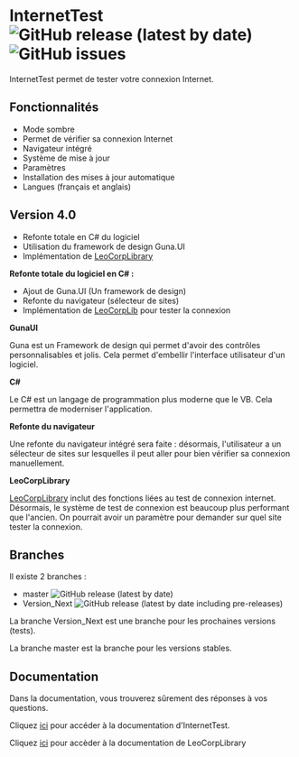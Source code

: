 # InternetTest ![GitHub release (latest by date)](https://img.shields.io/github/v/release/Leo-Corporation/InternetTest) ![GitHub issues](https://img.shields.io/github/issues-raw/Leo-Corporation/InternetTest?label=issues)
InternetTest permet de tester votre connexion Internet.
## Fonctionnalités
* Mode sombre
* Permet de vérifier sa connexion Internet
* Navigateur intégré
* Système de mise à jour
* Paramètres
* Installation des mises à jour automatique
* Langues (français et anglais)

## Version 4.0
- Refonte totale en C# du logiciel
- Utilisation du framework de design Guna.UI
- Implémentation de [LeoCorpLibrary](https://github.com/Leo-Corporation/LeoCorpLibrary)

**Refonte totale du logiciel en C# :**

- Ajout de Guna.UI (Un framework de design)
- Refonte du navigateur (sélecteur de sites)
- Implémentation de [LeoCorpLib](https://github.com/Leo-Corporation/LeoCorpLibrary) pour tester la connexion

**GunaUI**

Guna est un Framework de design qui permet d'avoir des contrôles personnalisables et jolis. Cela permet d'embellir l'interface utilisateur d'un logiciel.

**C#**

Le C# est un langage de programmation plus moderne que le VB. Cela permettra de moderniser l'application.

**Refonte du navigateur**

Une refonte du navigateur intégré sera faite : désormais, l'utilisateur a un sélecteur de sites sur lesquelles il peut aller pour bien vérifier sa connexion manuellement.

**LeoCorpLibrary**

[LeoCorpLibrary](https://github.com/Leo-Corporation/LeoCorpLibrary) inclut des fonctions liées au test de connexion internet.
Désormais, le système de test de connexion est beaucoup plus performant que l'ancien.
On pourrait avoir un paramètre pour demander sur quel site tester la connexion.
## Branches
Il existe 2 branches : 
* master ![GitHub release (latest by date)](https://img.shields.io/github/v/release/Leo-Corporation/InternetTest)
* Version_Next ![GitHub release (latest by date including pre-releases)](https://img.shields.io/github/v/release/Leo-Corporation/InternetTest?include_prereleases)

La branche Version_Next est une branche pour les prochaines versions (tests).

La branche master est la branche pour les versions stables.
## Documentation 
Dans la documentation, vous trouverez sûrement des réponses à vos questions.

Cliquez [ici](https://github.com/Leo-Corporation/InternetTest/wiki) pour accéder à la documentation d'InternetTest.

Cliquez [ici](https://github.com/Leo-Corporation/LeoCorpLibrary/wiki) pour accèder à la documentation de LeoCorpLibrary
